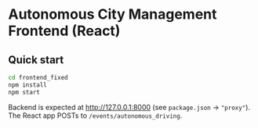 # Autonomous City Management Frontend (React)

## Quick start
```bash
cd frontend_fixed
npm install
npm start
```
Backend is expected at http://127.0.0.1:8000 (see `package.json` -> `"proxy"`). The React app POSTs to `/events/autonomous_driving`.
